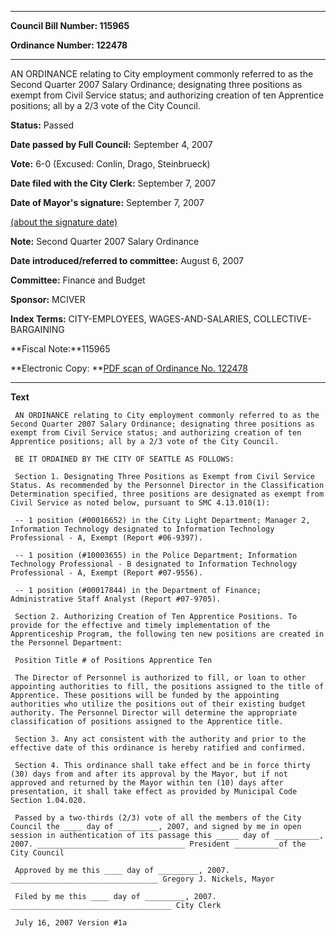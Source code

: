 

********

**Council Bill Number: 115965**
   
**Ordinance Number: 122478**
********

 AN ORDINANCE relating to City employment commonly referred to as the Second Quarter 2007 Salary Ordinance; designating three positions as exempt from Civil Service status; and authorizing creation of ten Apprentice positions; all by a 2/3 vote of the City Council.

**Status:** Passed
   
**Date passed by Full Council:** September 4, 2007
   
**Vote:** 6-0 (Excused: Conlin, Drago, Steinbrueck)
   
**Date filed with the City Clerk:** September 7, 2007
   
**Date of Mayor's signature:** September 7, 2007
   
[(about the signature date)](/~public/approvaldate.htm)
   
   
**Note:** Second Quarter 2007 Salary Ordinance

   
**Date introduced/referred to committee:** August 6, 2007
   
**Committee:** Finance and Budget
   
**Sponsor:** MCIVER
   
   
**Index Terms:** CITY-EMPLOYEES, WAGES-AND-SALARIES, COLLECTIVE-BARGAINING

**Fiscal Note:**115965

**Electronic Copy: **[PDF scan of Ordinance No. 122478](/~archives/Ordinances/Ord_122478.pdf)

********

**Text**
   
```
 AN ORDINANCE relating to City employment commonly referred to as the Second Quarter 2007 Salary Ordinance; designating three positions as exempt from Civil Service status; and authorizing creation of ten Apprentice positions; all by a 2/3 vote of the City Council.

 BE IT ORDAINED BY THE CITY OF SEATTLE AS FOLLOWS:

 Section 1. Designating Three Positions as Exempt from Civil Service Status. As recommended by the Personnel Director in the Classification Determination specified, three positions are designated as exempt from Civil Service as noted below, pursuant to SMC 4.13.010(1):

 -- 1 position (#00016652) in the City Light Department; Manager 2, Information Technology designated to Information Technology Professional - A, Exempt (Report #06-9397).

 -- 1 position (#10003655) in the Police Department; Information Technology Professional - B designated to Information Technology Professional - A, Exempt (Report #07-9556).

 -- 1 position (#00017844) in the Department of Finance; Administrative Staff Analyst (Report #07-9705).

 Section 2. Authorizing Creation of Ten Apprentice Positions. To provide for the effective and timely implementation of the Apprenticeship Program, the following ten new positions are created in the Personnel Department:

 Position Title # of Positions Apprentice Ten

 The Director of Personnel is authorized to fill, or loan to other appointing authorities to fill, the positions assigned to the title of Apprentice. These positions will be funded by the appointing authorities who utilize the positions out of their existing budget authority. The Personnel Director will determine the appropriate classification of positions assigned to the Apprentice title.

 Section 3. Any act consistent with the authority and prior to the effective date of this ordinance is hereby ratified and confirmed.

 Section 4. This ordinance shall take effect and be in force thirty (30) days from and after its approval by the Mayor, but if not approved and returned by the Mayor within ten (10) days after presentation, it shall take effect as provided by Municipal Code Section 1.04.020.

 Passed by a two-thirds (2/3) vote of all the members of the City Council the ____ day of _________, 2007, and signed by me in open session in authentication of its passage this _____ day of __________, 2007. _________________________________ President __________of the City Council

 Approved by me this ____ day of _________, 2007. _________________________________ Gregory J. Nickels, Mayor

 Filed by me this ____ day of _________, 2007. ____________________________________ City Clerk

 July 16, 2007 Version #1a

```
